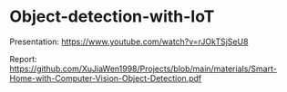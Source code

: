 # Object-detection-with-IoT

Presentation: https://www.youtube.com/watch?v=rJOkTSjSeU8

Report: https://github.com/XuJiaWen1998/Projects/blob/main/materials/Smart-Home-with-Computer-Vision-Object-Detection.pdf
